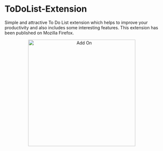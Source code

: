 # ToDoList-Extension
Simple and attractive To Do List extension which helps to improve your productivity and also includes some interesting features. This extension has been published on Mozilla Firefox.
<p align="center">
  <img src="https://i.ibb.co/p0CnkxQ/add-on.png" width="350" title="Add On">
</p>
